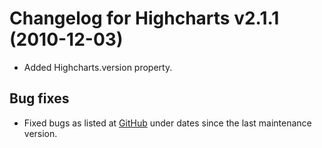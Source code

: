 # Changelog for Highcharts v2.1.1 (2010-12-03)
        
- Added Highcharts.version property.

## Bug fixes
- Fixed bugs as listed at [GitHub](https://github.com/highcharts/highcharts/commits/master) under dates since the last maintenance version.